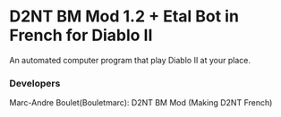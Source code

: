 # D2NT BM Mod 1.2 + Etal Bot in French for Diablo II

An automated computer program that play Diablo II at your place.

### Developers

Marc-Andre Boulet(Bouletmarc): D2NT BM Mod (Making D2NT French)
